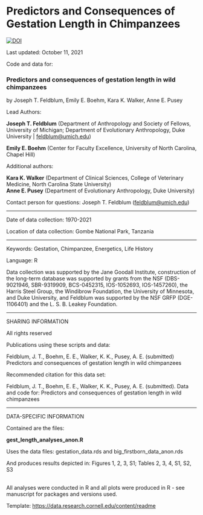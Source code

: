 # Predictors and Consequences of Gestation Length in Chimpanzees

[![DOI](https://zenodo.org/badge/408659648.svg)](https://zenodo.org/badge/latestdoi/408659648)


Last updated: October 11, 2021

Code and data for:  

### Predictors and consequences of gestation length in wild chimpanzees

by Joseph T. Feldblum, Emily E. Boehm, Kara K. Walker, Anne E. Pusey

Lead Authors:

**Joseph T. Feldblum** (Department of Anthropology and Society of Fellows, University of Michigan; Department of Evolutionary Anthropology, Duke University | feldblum@umich.edu)

**Emily E. Boehm** (Center for Faculty Excellence, University of North Carolina, Chapel Hill)

Additional authors: 

**Kara K. Walker** (Department of Clinical Sciences, College of Veterinary Medicine,  North Carolina State University)\
**Anne E. Pusey** (Department of Evolutionary Anthropology, Duke University)

Contact person for questions: Joseph T. Feldblum (feldblum@umich.edu)

<hr/> 

Date of data collection: 1970-2021

Location of data collection: Gombe National Park, Tanzania

<hr/> 

Keywords:  Gestation, Chimpanzee, Energetics, Life History

Language: R

Data collection was supported by the Jane Goodall Institute, construction of the long-term database was supported by grants from the NSF (DBS-9021946, SBR-9319909, BCS-0452315, IOS-1052693, IOS-1457260), the Harris Steel Group, the Windibrow Foundation, the University of Minnesota, and Duke University, and Feldblum was supported by the NSF GRFP (DGE-1106401) and the L. S. B. Leakey Foundation.

<hr/> 

SHARING INFORMATION

All rights reserved

Publications using these scripts and data:  

Feldblum, J. T., Boehm, E. E., Walker, K. K., Pusey, A. E. (submitted) Predictors and consequences of gestation length in wild chimpanzees

Recommended citation for this data set: 

Feldblum, J. T., Boehm, E. E., Walker, K. K., Pusey, A. E. (submitted). Data and code for: Predictors and consequences of gestation length in wild chimpanzees

<hr/> 

DATA-SPECIFIC INFORMATION

Contained are the files:

**gest_length_analyses_anon.R**

Uses the data files: gestation_data.rds and big_firstborn_data_anon.rds

And produces results depicted in: Figures 1, 2, 3, S1; Tables 2, 3, 4, S1, S2, S3


\
All analyses were conducted in R and all plots were produced in R - see manuscript for packages and versions used. 

Template: https://data.research.cornell.edu/content/readme
